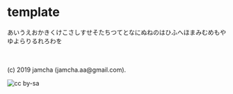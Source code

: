 

# template

あいうえおかきくけこさしすせそたちつてとなにぬねのはひふへほまみむめもやゆよらりるれろわを

<br>
<br>
(c) 2019 jamcha (jamcha.aa@gmail.com).

![cc by-sa](https://i.creativecommons.org/l/by-sa/4.0/88x31.png)

